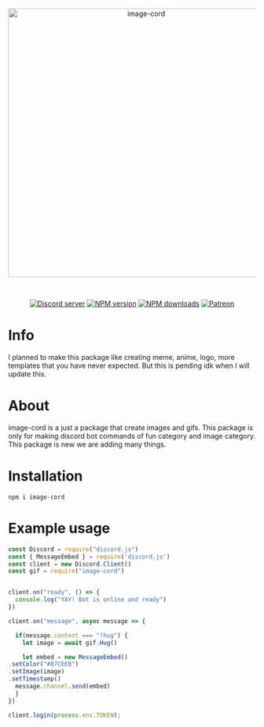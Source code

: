 <div align="center">
  <br />
  <p>
    <a href="https://discord.gg/admin"><img src="https://i.ibb.co/8DrSQ93/output-onlinepngtools.png" width="546" alt="image-cord" /></a>
  </p>
  <br />
  <p>
    <a href="https://discord.gg/dcdev"><img src="https://img.shields.io/discord/708565122188312579?color=5865F2&logo=discord&logoColor=white" alt="Discord server" /></a>
    <a href="https://www.npmjs.com/package/image-cord"><img src="https://img.shields.io/npm/v/image-cord.svg?maxAge=3600" alt="NPM version" /></a>
    <a href="https://www.npmjs.com/package/image-cord"><img src="https://img.shields.io/npm/dt/image-cord.svg?maxAge=3600" alt="NPM downloads" /></a>
    <a href="https://www.patreon.com/diwasatreya"><img src="https://img.shields.io/badge/donate-patreon-F96854.svg" alt="Patreon" /></a>
  </p>
</div>


# Info

I planned to make this package like creating meme, anime, logo, more templates that you have never expected. But this is pending idk when I will update this. 

# About 
image-cord is a just a package that create images and gifs. This package is only for making discord bot commands of fun category and image category. This package is new we are adding many things.

# Installation
```
npm i image-cord
```

# Example usage
```js
const Discord = require("discord.js")
const { MessageEmbed } = require('discord.js')
const client = new Discord.Client()
const gif = require("image-cord")


client.on("ready", () => {
  console.log("YAY! Bot is online and ready")
})

client.on("message", async message => {

  if(message.content === "!hug") {
    let image = await gif.Hug()

    let embed = new MessageEmbed()
.setColor("#87CEEB")
.setImage(image)
.setTimestamp()
  message.channel.send(embed)
  }
})

client.login(process.env.TOKEN);
```
